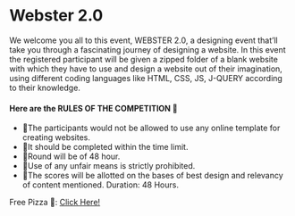 # Webster 2.0
We welcome you all to this event, WEBSTER 2.0, a designing event that’ll take you through a fascinating journey of designing a website. 
In this event the registered participant will be given a zipped folder of a blank website with which they have to use and design a website out of their imagination, using different coding languages like HTML, CSS, JS, J-QUERY according to their knowledge.
#### Here are the RULES OF THE COMPETITION 📣
- 🔷The participants would not be allowed to use any online template for creating websites.
- 🔷It should be completed within the time limit.
- 🔷Round will be of 48 hour.
- 🔷Use of any unfair means is strictly prohibited.
- 🔷The scores will be allotted on the bases of best design and relevancy of content mentioned. Duration: 48 Hours.


Free Pizza 🍕: <a href="https://youtu.be/dQw4w9WgXcQ">Click Here!</a>
